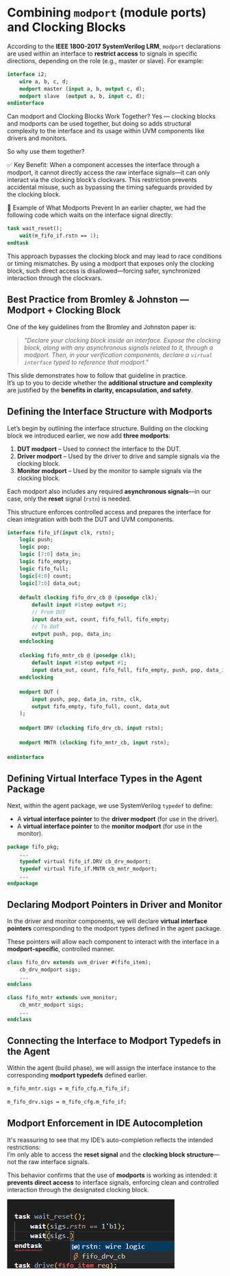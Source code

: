 # Combining `modport` (module ports) and Clocking Blocks

According to the **IEEE 1800-2017 SystemVerilog LRM**, `modport` declarations are used within an interface to **restrict access** to signals in specific directions, depending on the role (e.g., master or slave). For example:

```systemverilog
interface i2;
    wire a, b, c, d;
    modport master (input a, b, output c, d);
    modport slave  (output a, b, input c, d);
endinterface
```
Can modport and Clocking Blocks Work Together?
Yes — clocking blocks and modports can be used together, but doing so adds structural complexity to the interface and its usage within UVM components like drivers and monitors.

So why use them together?

✅ Key Benefit:
When a component accesses the interface through a modport, it cannot directly access the raw interface signals—it can only interact via the clocking block’s clockvars.
This restriction prevents accidental misuse, such as bypassing the timing safeguards provided by the clocking block.

🛑 Example of What Modports Prevent
In an earlier chapter, we had the following code which waits on the interface signal directly:

```systemverilog
task wait_reset();
    wait(m_fifo_if.rstn == 1);
endtask
```
This approach bypasses the clocking block and may lead to race conditions or timing mismatches.
By using a modport that exposes only the clocking block, such direct access is disallowed—forcing safer, synchronized interaction through the clockvars.

## Best Practice from Bromley & Johnston — Modport + Clocking Block

One of the key guidelines from the Bromley and Johnston paper is:

> *"Declare your clocking block inside an interface. Expose the clocking block, along with any asynchronous signals related to it, through a modport. Then, in your verification components, declare a `virtual interface` typed to reference that modport."*

This slide demonstrates how to follow that guideline in practice.  
It’s up to you to decide whether the **additional structure and complexity** are justified by the **benefits in clarity, encapsulation, and safety**.

## Defining the Interface Structure with Modports

Let’s begin by outlining the interface structure. Building on the clocking block we introduced earlier, we now add **three modports**:

1. **DUT modport** – Used to connect the interface to the DUT.
2. **Driver modport** – Used by the driver to drive and sample signals via the clocking block.
3. **Monitor modport** – Used by the monitor to sample signals via the clocking block.

Each modport also includes any required **asynchronous signals**—in our case, only the **reset** signal (`rstn`) is needed.

This structure enforces controlled access and prepares the interface for clean integration with both the DUT and UVM components.

```systemverilog
interface fifo_if(input clk, rstn);
    logic push;
    logic pop;
    logic [7:0] data_in;
    logic fifo_empty;
    logic fifo_full;
    logic[4:0] count;
    logic[7:0] data_out;

    default clocking fifo_drv_cb @ (posedge clk);
        default input #1step output #1;
        // From DUT
        input data_out, count, fifo_full, fifo_empty;
        // To DUT
        output push, pop, data_in;
    endclocking

    clocking fifo_mntr_cb @ (posedge clk);
        default input #1step output #1;
        input data_out, count, fifo_full, fifo_empty, push, pop, data_in;
    endclocking

    modport DUT (
        input push, pop, data_in, rstn, clk,
        output fifo_empty, fifo_full, count, data_out
    );

    modport DRV (clocking fifo_drv_cb, input rstn);

    modport MNTR (clocking fifo_mntr_cb, input rstn);

endinterface
```

## Defining Virtual Interface Types in the Agent Package

Next, within the agent package, we use SystemVerilog `typedef` to define:

- A **virtual interface pointer** to the **driver modport** (for use in the driver).
- A **virtual interface pointer** to the **monitor modport** (for use in the monitor).

```systemverilog
package fifo_pkg;
    ...
    typedef virtual fifo_if.DRV cb_drv_modport;
    typedef virtual fifo_if.MNTR cb_mntr_modport;
    ...
endpackage
```

## Declaring Modport Pointers in Driver and Monitor

In the driver and monitor components, we will declare **virtual interface pointers** corresponding to the modport types defined in the agent package.

These pointers will allow each component to interact with the interface in a **modport-specific**, controlled manner.

```systemverilog
class fifo_drv extends uvm_driver #(fifo_item);
    cb_drv_modport sigs;
    ...
endclass
```

```systemverilog
class fifo_mntr extends uvm_monitor;
    cb_mntr_modport sigs;
    ...
endclass
```

## Connecting the Interface to Modport Typedefs in the Agent

Within the agent (build phase), we will assign the interface instance to the corresponding **modport typedefs** defined earlier. 

```systemverilog
m_fifo_mntr.sigs = m_fifo_cfg.m_fifo_if;
```

```systemverilog
m_fifo_drv.sigs = m_fifo_cfg.m_fifo_if;
```

## Modport Enforcement in IDE Autocompletion

It's reassuring to see that my IDE’s auto-completion reflects the intended restrictions:  
I’m only able to access the **reset signal** and the **clocking block structure**—not the raw interface signals.

This behavior confirms that the use of **modports** is working as intended: it **prevents direct access** to interface signals, enforcing clean and controlled interaction through the designated clocking block.

![modport restriction](/figures/clocking_modport_restriction.png)




